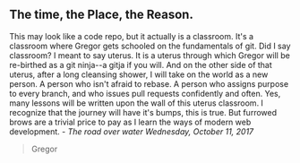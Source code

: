 ## The time, the Place, the Reason.
This may look like a code repo, but it actually is a classroom. It's a
classroom where Gregor gets schooled on the fundamentals of git. Did I
say classroom? I meant to say uterus. It is a uterus through which
Gregor will be re-birthed as a git ninja--a gitja if you will. And on
the other side of that uterus, after a long cleansing shower, I will
take on the world as a new person. A person who isn't afraid to
rebase. A person who assigns purpose to every branch, and who issues
pull requests confidently and often. Yes, many lessons will be written
upon the wall of this uterus classroom. I recognize that the journey
will have it's bumps, this is true. But furrowed brows are a trivial
price to pay as I learn the ways of modern web development.
*- The road over water*
*Wednesday, October 11, 2017*
> Gregor